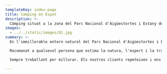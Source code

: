 ```yaml
---
templateKey: index-page
title: Camping en Espot
description: >-
  Càmping situat a la zona del Parc Nacional d'Aigüestortes i Estany de Sant Maurici, l'enclavament ideal per relaxar-se i gaudir de privilegiats paisatges. Oferim àmplies parcel·les amb gespa i ombra, aixícom còmodes i espaiosos bungalows
images:
  - ../../static/images/01.jpg
summary: >-
  En l'immillorable entorn natural del Parc Nacional d'Aigüestortes i Estany de Sant Maurici, al nord del Pallars Sobirà, l'enclavament ideal per relaxar-se i gaudir de privilegiats paisatges, el Càmping la Mola, un càmping petit i familiar, els ofereix àmplies parcel·les amb gespa i ombra, espaiosos i confortables bungalous i acollidors gaials (petits allotjaments familiars), un lloc perfecte per a gaudir de les  vacances al Pirineu de Lleida.

  Recomanat a qualsevol persona que estima la natura, l'esport i la tranquil·litat.

  Sempre treballant per millorar. Els nostres clients repeteixen i ens recomanen.

---
```


